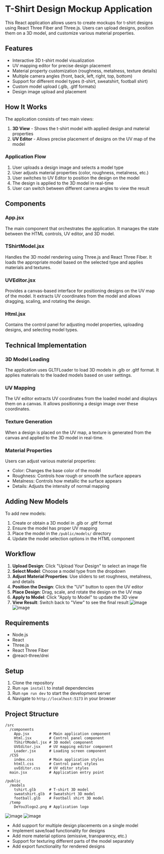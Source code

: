 # T-Shirt Design Mockup Application

This React application allows users to create mockups for t-shirt designs using React Three Fiber and Three.js. Users can upload designs, position them on a 3D model, and customize various material properties.

## Features

- Interactive 3D t-shirt model visualization
- UV mapping editor for precise design placement
- Material property customization (roughness, metalness, texture details)
- Multiple camera angles (front, back, left, right, top, bottom)
- Support for different model types (t-shirt, sweatshirt, football shirt)
- Custom model upload (.glb, .gltf formats)
- Design image upload and placement

## How It Works

The application consists of two main views:

1. **3D View** - Shows the t-shirt model with applied design and material properties
2. **UV Editor** - Allows precise placement of designs on the UV map of the model

### Application Flow

1. User uploads a design image and selects a model type
2. User adjusts material properties (color, roughness, metalness, etc.)
3. User switches to UV Editor to position the design on the model
4. The design is applied to the 3D model in real-time
5. User can switch between different camera angles to view the result

## Components

### App.jsx
The main component that orchestrates the application. It manages the state between the HTML controls, UV editor, and 3D model.

### TShirtModel.jsx
Handles the 3D model rendering using Three.js and React Three Fiber. It loads the appropriate model based on the selected type and applies materials and textures.

### UVEditor.jsx
Provides a canvas-based interface for positioning designs on the UV map of the model. It extracts UV coordinates from the model and allows dragging, scaling, and rotating the design.

### Html.jsx
Contains the control panel for adjusting model properties, uploading designs, and selecting model types.

## Technical Implementation

### 3D Model Loading
The application uses GLTFLoader to load 3D models in .glb or .gltf format. It applies materials to the loaded models based on user settings.

### UV Mapping
The UV editor extracts UV coordinates from the loaded model and displays them on a canvas. It allows positioning a design image over these coordinates.

### Texture Generation
When a design is placed on the UV map, a texture is generated from the canvas and applied to the 3D model in real-time.

### Material Properties
Users can adjust various material properties:
- Color: Changes the base color of the model
- Roughness: Controls how rough or smooth the surface appears
- Metalness: Controls how metallic the surface appears
- Details: Adjusts the intensity of normal mapping

## Adding New Models

To add new models:
1. Create or obtain a 3D model in .glb or .gltf format
2. Ensure the model has proper UV mapping
3. Place the model in the `/public/models/` directory
4. Update the model selection options in the HTML component

## Workflow

1. **Upload Design**: Click "Upload Your Design" to select an image file
2. **Select Model**: Choose a model type from the dropdown
3. **Adjust Material Properties**: Use sliders to set roughness, metalness, and details
4. **Position the Design**: Click the "UV" button to open the UV editor
5. **Place Design**: Drag, scale, and rotate the design on the UV map
6. **Apply to Model**: Click "Apply to Model" to update the 3D view
7. **View Result**: Switch back to "View" to see the final result
![image](https://github.com/user-attachments/assets/fc6cb2cc-b845-4ed1-8ec1-eec05d84a93d)
![image](https://github.com/user-attachments/assets/fe475700-8f3b-4c16-863c-23e1b1777964)

## Requirements

- Node.js
- React
- Three.js
- React Three Fiber
- @react-three/drei

## Setup

1. Clone the repository
2. Run `npm install` to install dependencies
3. Run `npm run dev` to start the development server
4. Navigate to `http://localhost:5173` in your browser

## Project Structure

```
/src
  /components
    App.jsx         # Main application component
    Html.jsx        # Control panel component
    TShirtModel.jsx # 3D model component
    UVEditor.jsx    # UV mapping editor component
    Loader.jsx      # Loading screen component
  /CSS
    index.css       # Main application styles
    htmll.css       # Control panel styles
    uvEditor.css    # UV editor styles
  main.jsx          # Application entry point

/public
  /models
    tshirt.glb      # T-shirt 3D model
    sweatshirt.glb  # Sweatshirt 3D model
    football.glb    # Football shirt 3D model
  /temp
    DeYou3logo2.png # Application logo
```


![image](https://github.com/user-attachments/assets/8157a4b6-ed83-406a-a95d-fd76c38b3954)
![image](https://github.com/user-attachments/assets/2a9d8e0e-e76e-4161-b301-07bb9cf8b158)

- Add support for multiple design placements on a single model
- Implement save/load functionality for designs
- Add more material options (emissive, transparency, etc.)
- Support for texturing different parts of the model separately
- Add export functionality for rendered designs
